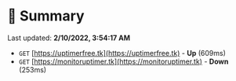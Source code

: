 # 📖 Summary
Last updated: **2/10/2022, 3:54:17 AM**

- `GET` [https://uptimerfree.tk](https://uptimerfree.tk) - **Up** (609ms)
- `GET` [https://monitoruptimer.tk](https://monitoruptimer.tk) - **Down** (253ms)
